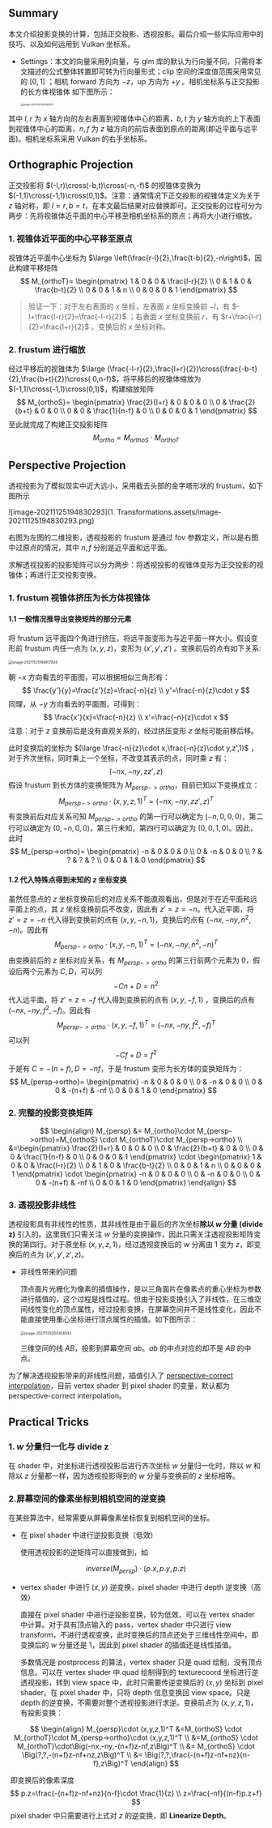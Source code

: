 ## Summary

本文介绍投影变换的计算，包括正交投影、透视投影。最后介绍一些实际应用中的技巧、以及如何运用到 Vulkan 坐标系。

- Settings：本文的向量采用列向量，与 glm 库的默认为行向量不同，只需将本文描述的公式整体转置即可转为行向量形式；clip 空间的深度值范围采用常见的 $[0,1]$ ；相机 forward 方向为 $-z$，up 方向为 $+y$ 。相机坐标系与正交投影的长方体视锥体 如下图所示：

  <img src="1. Transformations.assets/image-20211125103026931.png" alt="image-20211125103026931" style="zoom: 33%;" />

其中 $l,r$ 为 $x$ 轴方向的左右表面到视锥体中心的距离，$b,t$ 为 $y$ 轴方向的上下表面到视锥体中心的距离，$n,f$ 为 $z$ 轴方向的前后表面到原点的距离(即近平面与远平面)。相机坐标系采用 Vulkan 的右手坐标系。

## Orthographic Projection

正交投影将 $(-l,r)\cross(-b,t)\cross(-n,-f)$ 的视锥体变换为 $(-1,1)\cross(-1,1)\cross(0,1)$。注意：通常情况下正交投影的视锥体定义为关于 $z$ 轴对称，即 $l=r,b=t$，在本文最后结果对应替换即可。正交投影的过程可分为两步：先将视锥体近平面的中心平移至相机坐标系的原点；再将大小进行缩放。

### 1. 视锥体近平面的中心平移至原点

视锥体近平面中心坐标为 $\large \left(\frac{r-l}{2},\frac{t-b}{2},-n\right)$，因此构建平移矩阵
$$
M_{orthoT}=
\begin{pmatrix}
1 & 0 & 0 & \frac{l-r}{2} \\
0 & 1 & 0 & \frac{b-t}{2} \\
0 & 0 & 1 & n \\
0 & 0 & 0 & 1
\end{pmatrix}
$$

> 验证一下：对于左右表面的 $x$ 坐标，左表面 $x$ 坐标变换前 $-l$，有 $-l+\frac{l-r}{2}=\frac{-l-r}{2}$ ；右表面 $x$ 坐标变换前 $r$，有 $r+\frac{l-r}{2}=\frac{l+r}{2}$ 。变换后的 $x$ 坐标对称。

### 2. frustum 进行缩放

经过平移后的视锥体为 $\large (\frac{-l-r}{2},\frac{l+r}{2})\cross(\frac{-b-t}{2},\frac{b+t}{2})\cross( 0,n-f)$，将平移后的视锥体缩放为   									   $(-1,1)\cross(-1,1)\cross(0,1)$，构建缩放矩阵
$$
M_{orthoS}=
\begin{pmatrix}
\frac{2}{l+r} & 0 & 0 & 0 \\
0 & \frac{2}{b+t} & 0 & 0 \\
0 & 0 & \frac{1}{n-f} & 0 \\
0 & 0 & 0 & 1
\end{pmatrix}
$$
至此就完成了构建正交投影矩阵
$$
M_{ortho} = M_{orthoS} \cdot M_{orthoT}
$$

## Perspective Projection

透视投影为了模拟现实中近大远小，采用截去头部的金字塔形状的 frustum，如下图所示

![image-20211125194830293](1. Transformations.assets/image-20211125194830293.png)

右图为左图的二维投影，透视投影的 frustum 是通过 fov 参数定义，所以是右图中过原点的情况，其中 $n,f$ 分别是近平面和远平面。

求解透视投影的投影矩阵可以分为两步：将透视投影的视锥体变形为正交投影的视锥体；再进行正交投影变换。

### 1. frustum 视锥体挤压为长方体视锥体

#### 1.1 一般情况推导出变换矩阵的部分元素

将 frustum 远平面四个角进行挤压，将远平面变形为与近平面一样大小。假设变形前 frustum 内任一点为 $(x,y,z)$，变形为 $(x',y',z')$ 。变换前后的点有如下关系:

<img src="1. Transformations.assets/image-20211125194917924.png" alt="image-20211125194917924" style="zoom:50%;" />

朝 $-x$ 方向看去的平面图，可以根据相似三角形有：
$$
\frac{y'}{y}=\frac{z'}{z}=\frac{-n}{z}
\\
 y'=\frac{-n}{z}\cdot y
$$
同理，从 $-y$ 方向看去的平面图，可得到：
$$
\frac{x'}{x}=\frac{-n}{z} \\
x'=\frac{-n}{z}\cdot x
$$
注意：对于 $z$ 变换前后是没有直观关系的，经过挤压变形 $z$ 坐标可能前移后移。

此时变换后的坐标为 $(\large \frac{-n}{z}\cdot x,\frac{-n}{z}\cdot y,z',1)$ ，对于齐次坐标，同时乘上一个坐标，不改变其表示的点，同时乘 $z$ 有：
$$
(-nx,-ny,zz',z)
$$
假设 frustum 到长方体的变换矩阵为 $M_{persp->ortho}$，目前已知以下变换成立：
$$
M_{persp->ortho}\cdot (x,y,z,1)^T =(-nx,-ny,zz',z)^T
$$
有变换前后对应关系可知 $M_{persp->ortho}$ 的第一行可以确定为 $(-n,0,0,0)$，第二行可以确定为 $(0,-n,0,0)$，第三行未知，第四行可以确定为 $(0,0,1,0)$。因此，此时
$$
M_{persp->ortho}=
\begin{pmatrix}
-n & 0 & 0 & 0 \\
0 & -n & 0 & 0 \\
? & ? & ? & ? \\
0 & 0 & 1 & 0
\end{pmatrix}
$$

#### 1.2 代入特殊点得到未知的 $z$ 坐标变换

虽然任意点的 $z$ 坐标变换前后的对应关系不能直观看出，但是对于在近平面和远平面上的点，其 $z$ 坐标变换前后不改变，因此有 $z'=z=-n$。代入近平面，将 $z'=z=-n$ 代入得到变换前的点有 $(x,y,-n,1)$，变换后的点有 $(-nx,-ny,n^2,-n)$。因此有 
$$
M_{persp->ortho}\cdot (x,y,-n,1)^T=(-nx,-ny,n^2,-n)^T
$$
由变换前后的 $z$ 坐标对应关系，有 $M_{persp->ortho}$ 的第三行前两个元素为 $0$，假设后两个元素为 $C,D$，可以列
$$
-Cn+D=n^2
$$
代入远平面，将 $z'=z=-f$ 代入得到变换前的点有 $(x,y,-f,1)$ ，变换后的点有 $(-nx,-ny,f^2,-f)$。因此有
$$
M_{persp->ortho}\cdot (x,y,-f,1)^T=(-nx,-ny,f^2,-f)^T
$$
可以列
$$
-Cf+D=f^2
$$
于是有 $C=-(n+f),D=-nf$，于是 frustum 变形为长方体的变换矩阵为：
$$
M_{persp->ortho}=
\begin{pmatrix}
-n & 0 & 0 & 0 \\
0 & -n & 0 & 0 \\
0 & 0 & -(n+f) & -nf \\
0 & 0 & 1 & 0
\end{pmatrix}
$$

### 2. 完整的投影变换矩阵

$$
\begin{align} M_{persp} &= M_{ortho}\cdot M_{persp->ortho}=M_{orthoS} \cdot M_{orthoT}\cdot M_{persp->ortho} \\
&=\begin{pmatrix}
\frac{2}{l+r} & 0 & 0 & 0 \\
0 & \frac{2}{b+t} & 0 & 0 \\
0 & 0 & \frac{1}{n-f} & 0 \\
0 & 0 & 0 & 1
\end{pmatrix} \cdot
\begin{pmatrix}
1 & 0 & 0 & \frac{l-r}{2} \\
0 & 1 & 0 & \frac{b-t}{2} \\
0 & 0 & 1 & n \\
0 & 0 & 0 & 1
\end{pmatrix} \cdot
\begin{pmatrix}
-n & 0 & 0 & 0 \\
0 & -n & 0 & 0 \\
0 & 0 & -(n+f) & -nf \\
0 & 0 & 1 & 0
\end{pmatrix}
\end{align}
$$

### 3. 透视投影非线性

透视投影具有非线性的性质，其非线性是由于最后的齐次坐标**除以 $w$ 分量 (divide z)** 引入的。这里我们只需关注 $w$ 分量的变换操作，因此只需关注透视投影矩阵变换的第四行。对于原坐标 $(x,y,z,1)$，经过透视变换后的 $w$ 分离由 $1$ 变为 $z$，即变换后的点为 $(x',y',z',z)$。

- 非线性带来的问题

  顶点面片光栅化为像素的插值操作，是以三角面片在像素点的重心坐标为参数进行插值的，这个过程是线性过程。但由于投影变换引入了非线性，在三维空间线性变化的顶点属性，经过投影变换，在屏幕空间并不是线性变化，因此不能直接使用重心坐标进行顶点属性的插值。如下图所示：

  <img src="1. Transformations.assets/image-20211125204304543.png" alt="image-20211125204304543" style="zoom:50%;" />

  三维空间的线 $AB$，投影到屏幕空间 $ab$。$ab$ 的中点对应的却不是 $AB$ 的中点。

为了解决透视投影带来的非线性问题，插值引入了 [perspective-correct interpolation](https://www.comp.nus.edu.sg/~lowkl/publications/lowk_persp_interp_techrep.pdf)，目前 vertex shader 到 pixel shader 的变量，默认都为 perspective-correct interpolation。

## Practical Tricks 

### 1. $w$ 分量归一化与 divide z

在 shader 中，对坐标进行透视投影后进行齐次坐标 $w$ 分量归一化时，除以 $w$ 和除以 $z$ 分量都一样，因为透视投影得到的 $w$ 分量与变换前的 $z$ 坐标相等。

### 2.屏幕空间的像素坐标到相机空间的逆变换

在某些算法中，经常需要从屏幕像素坐标恢复到相机空间的坐标。

- 在 pixel shader 中进行逆投影变换（低效）

  使用透视投影的逆矩阵可以直接做到，如

$$
inverse(M_{persp})\cdot (p.x,p.y,p.z)
$$

- vertex shader 中进行 $(x,y)$ 逆变换，pixel shader 中进行 depth 逆变换（高效）

  直接在 pixel shader 中进行逆投影变换，较为低效，可以在 vertex shader 中计算。对于具有顶点输入的 pass，vertex shader 中只进行 view transform，不进行透视变换，此时变换后的顶点还处于三维线性空间中，即变换后的 $w$ 分量还是 $1$，因此到 pixel shader 的插值还是线性插值。

  多数情况是 postprocess 的算法，vertex shader 只是 quad 绘制，没有顶点信息。可以在 vertex shader 中 quad 绘制得到的 texturecoord 坐标进行逆透视投影，转到 view space 中，此时只需要传逆变换后的 $( x,y)$ 坐标到 pixel shader。在 pixel shader 中，只将 depth 信息变换回 view space。只是 depth 的逆变换，不需要对整个透视投影进行求逆。变换前点为 $(x,y,z,1)$，有投影变换：

$$
\begin{align}
M_{persp}\cdot (x,y,z,1)^T &=M_{orthoS} \cdot M_{orthoT}\cdot M_{persp->ortho}\cdot (x,y,z,1)^T \\
&=M_{orthoS} \cdot M_{orthoT}\cdot\Big(-nx,-ny,-(n+f)z-nf,z\Big)^T \\
&= M_{orthoS} \cdot \Big(?,?,-(n+f)z-nf+nz,z\Big)^T \\
&= \Big(?,?,\frac{-(n+f)z-nf+nz}{n-f},z\Big)^T 
\end{align}
$$

​			即变换后的像素深度
$$
p.z=\frac{-(n+f)z-nf+nz}{n-f}\cdot \frac{1}{z} \\
z=\frac{-nf}{(n-f)p.z+f}
$$
​			pixel shader 中只需要进行上式对 $z$ 的逆变换，即 **Linearize Depth**。



































